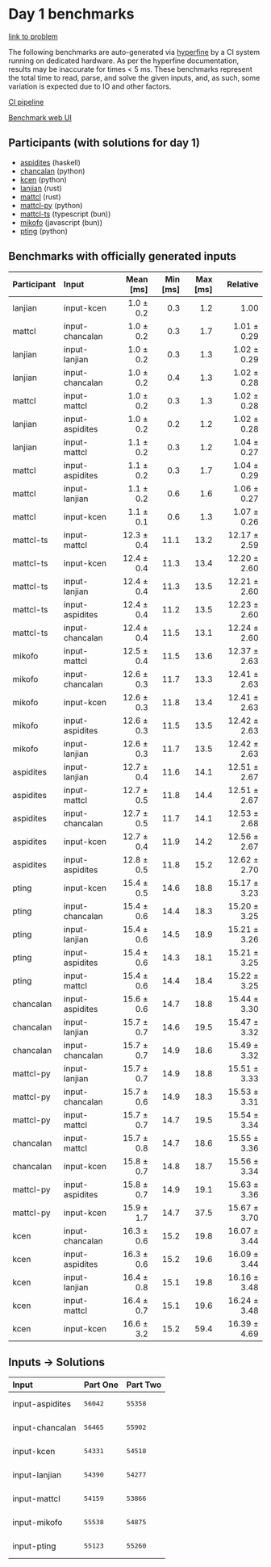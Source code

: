 # Day 1 benchmarks

[link to problem](https://adventofcode.com/2023/day/1)

The following benchmarks are auto-generated via
[hyperfine](https://github.com/sharkdp/hyperfine) by a CI system running on
dedicated hardware. As per the hyperfine documentation, results may be
inaccurate for times < 5 ms. These benchmarks represent the total time to read,
parse, and solve the given inputs, and, as such, some variation is expected due
to IO and other factors.

[CI pipeline](http://ci.papercode.net:8080/teams/main/pipelines/aoc2023)

[Benchmark web UI](https://aoc.ancalagon.black)


## Participants (with solutions for day 1)

- [aspidites](https://github.com/aspidites/aoc2023) (haskell)
- [chancalan](https://github.com/chancalan/aoc2023) (python)
- [kcen](https://github.com/kcen/aoc2023) (python)
- [lanjian](https://github.com/lanjian/aoc-2023) (rust)
- [mattcl](https://github.com/mattcl/aoc2023) (rust)
- [mattcl-py](https://github.com/mattcl/aoc2023-py) (python)
- [mattcl-ts](https://github.com/mattcl/aoc2023-js) (typescript (bun))
- [mikofo](https://github.com/mikofo/advent-of-code-2023) (javascript (bun))
- [pting](https://github.com/pting/aoc2023) (python)


## Benchmarks with officially generated inputs

| Participant | Input | Mean [ms] | Min [ms] | Max [ms] | Relative |
|:---|:---|---:|---:|---:|---:|
| lanjian | input-kcen | 1.0 ± 0.2 | 0.3 | 1.2 | 1.00 |
| mattcl | input-chancalan | 1.0 ± 0.2 | 0.3 | 1.7 | 1.01 ± 0.29 |
| lanjian | input-lanjian | 1.0 ± 0.2 | 0.3 | 1.3 | 1.02 ± 0.29 |
| lanjian | input-chancalan | 1.0 ± 0.2 | 0.4 | 1.3 | 1.02 ± 0.28 |
| mattcl | input-mattcl | 1.0 ± 0.2 | 0.3 | 1.3 | 1.02 ± 0.28 |
| lanjian | input-aspidites | 1.0 ± 0.2 | 0.2 | 1.2 | 1.02 ± 0.28 |
| lanjian | input-mattcl | 1.1 ± 0.2 | 0.3 | 1.2 | 1.04 ± 0.27 |
| mattcl | input-aspidites | 1.1 ± 0.2 | 0.3 | 1.7 | 1.04 ± 0.29 |
| mattcl | input-lanjian | 1.1 ± 0.2 | 0.6 | 1.6 | 1.06 ± 0.27 |
| mattcl | input-kcen | 1.1 ± 0.1 | 0.6 | 1.3 | 1.07 ± 0.26 |
| mattcl-ts | input-mattcl | 12.3 ± 0.4 | 11.1 | 13.2 | 12.17 ± 2.59 |
| mattcl-ts | input-kcen | 12.4 ± 0.4 | 11.3 | 13.4 | 12.20 ± 2.60 |
| mattcl-ts | input-lanjian | 12.4 ± 0.4 | 11.3 | 13.5 | 12.21 ± 2.60 |
| mattcl-ts | input-aspidites | 12.4 ± 0.4 | 11.2 | 13.5 | 12.23 ± 2.60 |
| mattcl-ts | input-chancalan | 12.4 ± 0.4 | 11.5 | 13.1 | 12.24 ± 2.60 |
| mikofo | input-mattcl | 12.5 ± 0.4 | 11.5 | 13.6 | 12.37 ± 2.63 |
| mikofo | input-chancalan | 12.6 ± 0.3 | 11.7 | 13.3 | 12.41 ± 2.63 |
| mikofo | input-kcen | 12.6 ± 0.3 | 11.8 | 13.4 | 12.41 ± 2.63 |
| mikofo | input-aspidites | 12.6 ± 0.3 | 11.5 | 13.5 | 12.42 ± 2.63 |
| mikofo | input-lanjian | 12.6 ± 0.3 | 11.7 | 13.5 | 12.42 ± 2.63 |
| aspidites | input-lanjian | 12.7 ± 0.4 | 11.6 | 14.1 | 12.51 ± 2.67 |
| aspidites | input-mattcl | 12.7 ± 0.5 | 11.8 | 14.4 | 12.51 ± 2.67 |
| aspidites | input-chancalan | 12.7 ± 0.5 | 11.7 | 14.1 | 12.53 ± 2.68 |
| aspidites | input-kcen | 12.7 ± 0.4 | 11.9 | 14.2 | 12.56 ± 2.67 |
| aspidites | input-aspidites | 12.8 ± 0.5 | 11.8 | 15.2 | 12.62 ± 2.70 |
| pting | input-kcen | 15.4 ± 0.5 | 14.6 | 18.8 | 15.17 ± 3.23 |
| pting | input-chancalan | 15.4 ± 0.6 | 14.4 | 18.3 | 15.20 ± 3.25 |
| pting | input-lanjian | 15.4 ± 0.6 | 14.5 | 18.9 | 15.21 ± 3.26 |
| pting | input-aspidites | 15.4 ± 0.6 | 14.3 | 18.1 | 15.21 ± 3.25 |
| pting | input-mattcl | 15.4 ± 0.6 | 14.4 | 18.4 | 15.22 ± 3.25 |
| chancalan | input-aspidites | 15.6 ± 0.6 | 14.7 | 18.8 | 15.44 ± 3.30 |
| chancalan | input-lanjian | 15.7 ± 0.7 | 14.6 | 19.5 | 15.47 ± 3.32 |
| chancalan | input-chancalan | 15.7 ± 0.7 | 14.9 | 18.6 | 15.49 ± 3.32 |
| mattcl-py | input-lanjian | 15.7 ± 0.7 | 14.9 | 18.8 | 15.51 ± 3.33 |
| mattcl-py | input-chancalan | 15.7 ± 0.6 | 14.9 | 18.3 | 15.53 ± 3.31 |
| mattcl-py | input-mattcl | 15.7 ± 0.7 | 14.7 | 19.5 | 15.54 ± 3.34 |
| chancalan | input-mattcl | 15.7 ± 0.8 | 14.7 | 18.6 | 15.55 ± 3.36 |
| chancalan | input-kcen | 15.8 ± 0.7 | 14.8 | 18.7 | 15.56 ± 3.34 |
| mattcl-py | input-aspidites | 15.8 ± 0.7 | 14.9 | 19.1 | 15.63 ± 3.36 |
| mattcl-py | input-kcen | 15.9 ± 1.7 | 14.7 | 37.5 | 15.67 ± 3.70 |
| kcen | input-chancalan | 16.3 ± 0.6 | 15.2 | 19.8 | 16.07 ± 3.44 |
| kcen | input-aspidites | 16.3 ± 0.6 | 15.2 | 19.6 | 16.09 ± 3.44 |
| kcen | input-lanjian | 16.4 ± 0.8 | 15.1 | 19.8 | 16.16 ± 3.48 |
| kcen | input-mattcl | 16.4 ± 0.7 | 15.1 | 19.6 | 16.24 ± 3.48 |
| kcen | input-kcen | 16.6 ± 3.2 | 15.2 | 59.4 | 16.39 ± 4.69 |


## Inputs -> Solutions

| Input | Part One | Part Two |
|:---|:---|:---|
|input-aspidites|<pre>56042</pre>|<pre>55358</pre>|
|input-chancalan|<pre>56465</pre>|<pre>55902</pre>|
|input-kcen|<pre>54331</pre>|<pre>54518</pre>|
|input-lanjian|<pre>54390</pre>|<pre>54277</pre>|
|input-mattcl|<pre>54159</pre>|<pre>53866</pre>|
|input-mikofo|<pre>55538</pre>|<pre>54875</pre>|
|input-pting|<pre>55123</pre>|<pre>55260</pre>|